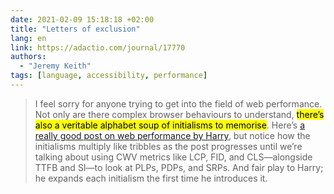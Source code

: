 ```yaml
---
date: 2021-02-09 15:18:18 +02:00
title: "Letters of exclusion"
lang: en
link: https://adactio.com/journal/17770
authors:
  - "Jeremy Keith"
tags: [language, accessibility, performance]
---
```


> I feel sorry for anyone trying to get into the field of web performance. Not only are there complex browser behaviours to understand, <mark>there’s also a veritable alphabet soup of initialisms to memorise</mark>. Here’s [a really good post on web performance by Harry](https://csswizardry.com/2020/11/site-speed-topography/), but notice how the initialisms multiply like tribbles as the post progresses until we’re talking about using CWV metrics like LCP, FID, and CLS—alongside TTFB and SI—to look at PLPs, PDPs, and SRPs. And fair play to Harry; he expands each initialism the first time he introduces it.
